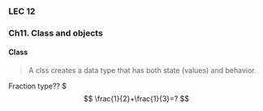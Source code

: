 ### LEC 12

### Ch11. Class and objects

#### Class
> A clss creates a data type that has both state (values) and behavior.

Fraction type??
$$$
\frac{1}{2}+\frac{1}{3}=?
$$





